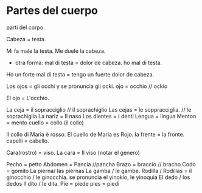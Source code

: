 

# Partes del cuerpo
parti del corpo.

Cabeza = testa.

Mi fa male la testa. Me duele la cabeza.

* otra forma:
mal di testa = dolor de cabeza.
ho mal di testa.

Ho un forte mal di testa = tengo un fuerte dolor de cabeza.

Los ojos = gli occhi y se pronuncia  gli ocki.
ojo = occhio // ockio

El ojo = L'occhio.

La ceja = il sopracciglio // il soprachiglio
Las cejas = le soppracciglia. // le soprachiglia
La nariz = Il naso
Los dientes = I denti
Lengua = lingua
Menton = mento
cuello = collo (il collo)

Il collo di Maria è rosso.
El cuello de Maria es Rojo.
la frente = la fronte.
capelli = cabello.

Cara(rostro) = viso.
La cara = Il viso (notar el genero)

Pecho = petto
Abdomen = Pancia //pancha
Brazo = braccio // bracho
Codo = gomito
La pierna/ las piernas
La gamba / le gambe.
Rodilla / Rodillas = il ginocchio / le ginocchia.
se pronuncia el yinokio, le yinoquia
El dedo / los dedos 
Il dito / le dita.
Pie = piede
pies = piedi